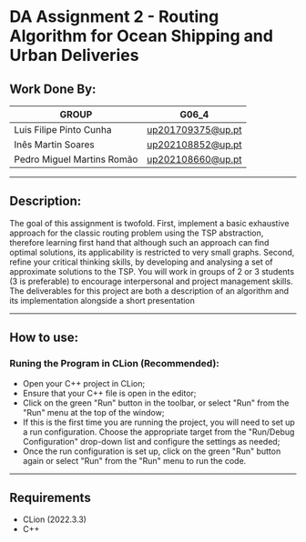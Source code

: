 # DA Assignment 2 - Routing Algorithm for Ocean Shipping and Urban Deliveries

## Work Done By: 

| GROUP  | G06_4 |
| ------------- | ------------- |
| Luis Filipe Pinto Cunha  | up201709375@up.pt  |
| Inês Martin Soares | up202108852@up.pt  |
| Pedro Miguel Martins Romão  | up202108660@up.pt |

_________________________________________________________________________________________

## Description:

The goal of this assignment is twofold. First, implement a basic exhaustive approach for the classic routing
problem using the TSP abstraction, therefore learning first hand that although such an approach can find
optimal solutions, its applicability is restricted to very small graphs. Second, refine your critical thinking
skills, by developing and analysing a set of approximate solutions to the TSP. You will work in groups of
2 or 3 students (3 is preferable) to encourage interpersonal and project management skills. The deliverables
for this project are both a description of an algorithm and its implementation alongside a short presentation

_________________________________________________________________________________________

## How to use:

### Runing the Program in CLion (Recommended):

- Open your C++ project in CLion;
- Ensure that your C++ file is open in the editor;
- Click on the green "Run" button in the toolbar, or select "Run" from the "Run" menu at the top of the window;
- If this is the first time you are running the project, you will need to set up a run configuration. Choose the appropriate target from the "Run/Debug Configuration" drop-down list and configure the settings as needed;
- Once the run configuration is set up, click on the green "Run" button again or select "Run" from the "Run" menu to run the code.

_________________________________________________________________________________________

## Requirements

- CLion (2022.3.3)
- C++


